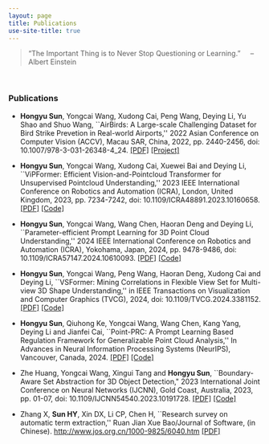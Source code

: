```yaml
---
layout: page
title: Publications
use-site-title: true
---
```


> “The Important Thing is to Never Stop Questioning or Learning.” &nbsp;&nbsp;&nbsp;&nbsp;– Albert Einstein

<br/>

### Publications
- **Hongyu Sun**, Yongcai Wang, Xudong Cai, Peng Wang, Deying Li, Yu Shao and Shuo Wang, ``AirBirds: A Large-scale Challenging Dataset for Bird Strike Prevetion in Real-world Airports,'' 2022 Asian Conference on Computer Vision (ACCV), Macau SAR, China, 2022, pp. 2440-2456, doi: 10.1007/978-3-031-26348-4\_24. [[PDF]](https://arxiv.org/abs/2304.11662) [[Project]](https://airbirdsdata.github.io/)

- **Hongyu Sun**, Yongcai Wang, Xudong Cai, Xuewei Bai and Deying Li, ``ViPFormer: Efficient Vision-and-Pointcloud Transformer for Unsupervised Pointcloud Understanding,'' 2023 IEEE International Conference on Robotics and Automation (ICRA), London, United Kingdom, 2023, pp. 7234-7242, doi: 10.1109/ICRA48891.2023.10160658. [[PDF]](https://arxiv.org/abs/2303.14376) [[Code]](https://github.com/auniquesun/ViPFormer)

- **Hongyu Sun**, Yongcai Wang, Wang Chen, Haoran Deng and Deying Li, ``Parameter-efficient Prompt Learning for 3D Point Cloud Understanding,'' 2024 IEEE International Conference on Robotics and Automation (ICRA), Yokohama, Japan, 2024, pp. 9478-9486, doi: 10.1109/ICRA57147.2024.10610093. [[PDF]](https://arxiv.org/abs/2402.15823) [[Code]](https://github.com/auniquesun/PPT)

- **Hongyu Sun**, Yongcai Wang, Peng Wang, Haoran Deng, Xudong Cai and Deying Li, ``VSFormer: Mining Correlations in Flexible View Set for Multi-view 3D Shape Understanding,'' in IEEE Transactions on Visualization and Computer Graphics (TVCG), 2024, doi: 10.1109/TVCG.2024.3381152. [[PDF]]() [[Code]](https://github.com/auniquesun/VSFormer)

- **Hongyu Sun**, Qiuhong Ke, Yongcai Wang, Wang Chen, Kang Yang, Deying Li and Jianfei Cai, ``Point-PRC: A Prompt Learning Based Regulation Framework for Generalizable Point Cloud Analysis,'' In Advances in Neural Information Processing Systems (NeurIPS), Vancouver, Canada, 2024. [[PDF]](https://arxiv.org/abs/2410.20406) [[Code]](https://github.com/auniquesun/Point-PRC)

- Zhe Huang, Yongcai Wang, Xingui Tang and **Hongyu Sun**, ``Boundary-Aware Set Abstraction for 3D Object Detection," 2023 International Joint Conference on Neural Networks (IJCNN), Gold Coast, Australia, 2023, pp. 01-07, doi: 10.1109/IJCNN54540.2023.10191728. [[PDF]](https://ieeexplore.ieee.org/document/10191728) [[Code]](https://github.com/HuangZhe885/Boundary-Aware-SA)

- Zhang X, **Sun HY**, Xin DX, Li CP, Chen H, ``Research survey on automatic term extraction,'' Ruan Jian Xue Bao/Journal of Software, (in Chinese). http://www.jos.org.cn/1000-9825/6040.htm [[PDF]](https://www.jos.org.cn/josen/article/abstract/6040)